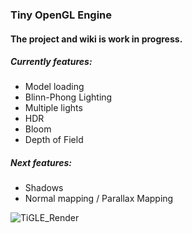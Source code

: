 ### Tiny OpenGL Engine

#### The project and wiki is work in progress.
##### Currently features:
- Model loading
- Blinn-Phong Lighting
- Multiple lights
- HDR
- Bloom
- Depth of Field
##### Next features:
- Shadows
- Normal mapping / Parallax Mapping

![TiGLE_Render](https://user-images.githubusercontent.com/60900273/138721182-47ab9aea-51e9-42aa-a270-e3c0a806702e.png)

